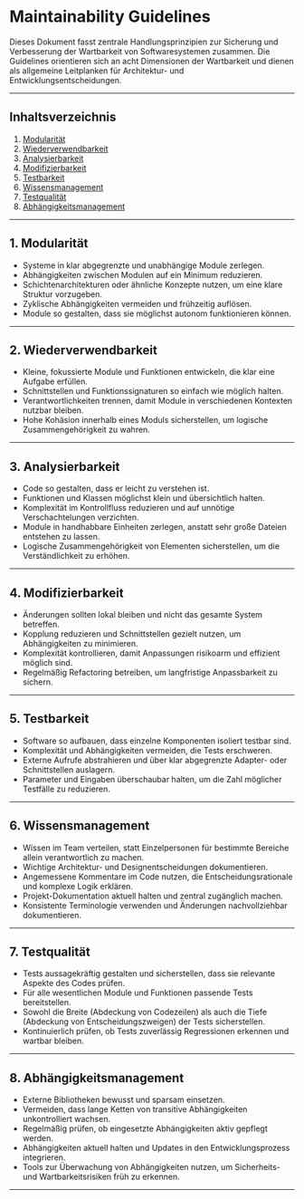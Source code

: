 # Maintainability Guidelines

Dieses Dokument fasst zentrale Handlungsprinzipien zur Sicherung und Verbesserung der Wartbarkeit von Softwaresystemen zusammen. Die Guidelines orientieren sich an acht Dimensionen der Wartbarkeit und dienen als allgemeine Leitplanken für Architektur- und Entwicklungsentscheidungen.

---

## Inhaltsverzeichnis

1. [Modularität](#1-modularität)
2. [Wiederverwendbarkeit](#2-wiederverwendbarkeit)
3. [Analysierbarkeit](#3-analysierbarkeit)
4. [Modifizierbarkeit](#4-modifizierbarkeit)
5. [Testbarkeit](#5-testbarkeit)
6. [Wissensmanagement](#6-wissensmanagement)
7. [Testqualität](#7-testqualität)
8. [Abhängigkeitsmanagement](#8-abhängigkeitsmanagement)

---

## 1. Modularität

- Systeme in klar abgegrenzte und unabhängige Module zerlegen.
- Abhängigkeiten zwischen Modulen auf ein Minimum reduzieren.
- Schichtenarchitekturen oder ähnliche Konzepte nutzen, um eine klare Struktur vorzugeben.
- Zyklische Abhängigkeiten vermeiden und frühzeitig auflösen.
- Module so gestalten, dass sie möglichst autonom funktionieren können.

---

## 2. Wiederverwendbarkeit

- Kleine, fokussierte Module und Funktionen entwickeln, die klar eine Aufgabe erfüllen.
- Schnittstellen und Funktionssignaturen so einfach wie möglich halten.
- Verantwortlichkeiten trennen, damit Module in verschiedenen Kontexten nutzbar bleiben.
- Hohe Kohäsion innerhalb eines Moduls sicherstellen, um logische Zusammengehörigkeit zu wahren.

---

## 3. Analysierbarkeit

- Code so gestalten, dass er leicht zu verstehen ist.
- Funktionen und Klassen möglichst klein und übersichtlich halten.
- Komplexität im Kontrollfluss reduzieren und auf unnötige Verschachtelungen verzichten.
- Module in handhabbare Einheiten zerlegen, anstatt sehr große Dateien entstehen zu lassen.
- Logische Zusammengehörigkeit von Elementen sicherstellen, um die Verständlichkeit zu erhöhen.

---

## 4. Modifizierbarkeit

- Änderungen sollten lokal bleiben und nicht das gesamte System betreffen.
- Kopplung reduzieren und Schnittstellen gezielt nutzen, um Abhängigkeiten zu minimieren.
- Komplexität kontrollieren, damit Anpassungen risikoarm und effizient möglich sind.
- Regelmäßig Refactoring betreiben, um langfristige Anpassbarkeit zu sichern.

---

## 5. Testbarkeit

- Software so aufbauen, dass einzelne Komponenten isoliert testbar sind.
- Komplexität und Abhängigkeiten vermeiden, die Tests erschweren.
- Externe Aufrufe abstrahieren und über klar abgegrenzte Adapter- oder Schnittstellen auslagern.
- Parameter und Eingaben überschaubar halten, um die Zahl möglicher Testfälle zu reduzieren.

---

## 6. Wissensmanagement

- Wissen im Team verteilen, statt Einzelpersonen für bestimmte Bereiche allein verantwortlich zu machen.
- Wichtige Architektur- und Designentscheidungen dokumentieren.
- Angemessene Kommentare im Code nutzen, die Entscheidungsrationale und komplexe Logik erklären.
- Projekt-Dokumentation aktuell halten und zentral zugänglich machen.
- Konsistente Terminologie verwenden und Änderungen nachvollziehbar dokumentieren.

---

## 7. Testqualität

- Tests aussagekräftig gestalten und sicherstellen, dass sie relevante Aspekte des Codes prüfen.
- Für alle wesentlichen Module und Funktionen passende Tests bereitstellen.
- Sowohl die Breite (Abdeckung von Codezeilen) als auch die Tiefe (Abdeckung von Entscheidungszweigen) der Tests sicherstellen.
- Kontinuierlich prüfen, ob Tests zuverlässig Regressionen erkennen und wartbar bleiben.

---

## 8. Abhängigkeitsmanagement

- Externe Bibliotheken bewusst und sparsam einsetzen.
- Vermeiden, dass lange Ketten von transitive Abhängigkeiten unkontrolliert wachsen.
- Regelmäßig prüfen, ob eingesetzte Abhängigkeiten aktiv gepflegt werden.
- Abhängigkeiten aktuell halten und Updates in den Entwicklungsprozess integrieren.
- Tools zur Überwachung von Abhängigkeiten nutzen, um Sicherheits- und Wartbarkeitsrisiken früh zu erkennen.

---
